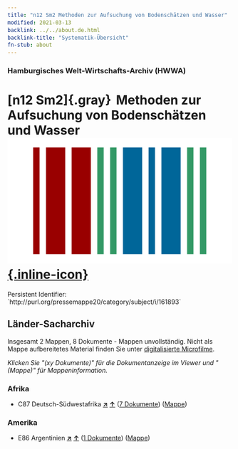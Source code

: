 ```yaml
---
title: "n12 Sm2 Methoden zur Aufsuchung von Bodenschätzen und Wasser"
modified: 2021-03-13
backlink: ../../about.de.html
backlink-title: "Systematik-Übersicht"
fn-stub: about
---
```


### Hamburgisches Welt-Wirtschafts-Archiv (HWWA)

# [n12 Sm2]{.gray}&#8201; Methoden zur Aufsuchung von Bodenschätzen und Wasser &#160; [![Wikidata](/images/Wikidata-logo.svg "Wikidata"){.inline-icon}](http://www.wikidata.org/entity/Q104710553)

<div class="hint">Persistent Identifier: `http://purl.org/pressemappe20/category/subject/i/161893`</div>







## Länder-Sacharchiv




Insgesamt 2 Mappen, 8 Dokumente - Mappen unvollständig.
Nicht als Mappe aufbereitetes Material finden Sie unter [digitalisierte Microfilme](/film/h1_sh.de.html).

_Klicken Sie "(xy Dokumente)" für die Dokumentanzeige im Viewer und "(Mappe)" für Mappeninformation._




### Afrika

- C87 Deutsch-Südwestafrika [**&nearr;**](../../../geo/i/141450/about.de.html "Deutsch-Südwestafrika (alle Mappen)") [**&uarr;**](../../../geo/about.de.html#C87 "Ländersystematik") (<a href="https://pm20.zbw.eu/iiifview/folder/sh/141450,161893" title="über: Deutsch-Südwestafrika : Methoden zur Aufsuchung von Bodenschätzen und Wasser" target="_blank">7 Dokumente</a>) ([Mappe](../../../../folder/sh/1414xx/141450/1618xx/161893/about.de.html))

### Amerika

- E86 Argentinien [**&nearr;**](../../../geo/i/141692/about.de.html "Argentinien (alle Mappen)") [**&uarr;**](../../../geo/about.de.html#E86 "Ländersystematik") (<a href="https://pm20.zbw.eu/iiifview/folder/sh/141692,161893" title="über: Argentinien : Methoden zur Aufsuchung von Bodenschätzen und Wasser" target="_blank">1 Dokumente</a>) ([Mappe](../../../../folder/sh/1416xx/141692/1618xx/161893/about.de.html))









